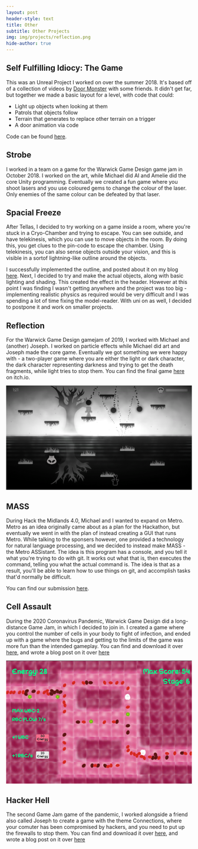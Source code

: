 ```yaml
---
layout: post
header-style: text
title: Other
subtitle: Other Projects
img: img/projects/reflection.png
hide-author: true
---
```


## Self Fulfilling Idiocy: The Game
This was an Unreal Project I worked on over the summer 2018. It's based off of a collection of videos by [Door Monster](https://www.doormonster.tv/) with some friends. It didn't get far, but together we made a basic layout for a level, with code that could:
 - Light up objects when looking at them
 - Patrols that objects follow
 - Terrain that generates to replace other terrain on a trigger
 - A door animation via code

Code can be found [here](https://github.com/Self-Fulfilling-Idiocy-The-Game/SelfFulfillingIdiocy).

## Strobe
I worked in a team on a game for the Warwick Game Design game jam in October 2018. I worked on the art, while Michael did AI and Amelie did the core Unity programming. Eventually we created a fun game where you shoot lasers and you use coloured gems to change the colour of the laser. Only enemies of the same colour can be defeated by that laser.

## Spacial Freeze
After Tellas, I decided to try working on a game inside a room, where you're stuck in a Cryo-Chamber and trying to escape. You can see outside, and have telekinesis, which you can use to move objects in the room. By doing this, you get clues to the pin-code to escape the chamber. Using telekinesis, you can also sense objects outside your vision, and this is visible in a sortof lightning-like outline around the objects.

I successfully implemented the outline, and posted about it on my blog [here](https://black-photon.github.io/programming/wibbly/). Next, I decided to try and make the actual objects, along with basic lighting and shading. This created the effect in the header. However at this point I was finding I wasn't getting anywhere and the project was too big - implementing realistic physics as required would be very difficult and I was spending a lot of time fixing the model-reader. With uni on as well, I decided to postpone it and work on smaller projects.

## Reflection
For the Warwick Game Design gamejam of 2019, I worked with Michael and (another) Joseph. I worked on particle effects while Michael did art and Joseph made the core game. Eventually we got something we were happy with - a two-player game where you are either the light or dark character, the dark character representing darkness and trying to get the death fragments, while light tries to stop them. You can find the final game [here](https://joseph28.itch.io/reflection) on itch.io.

![alt text](/img/in-post/reflection.png "A screenshot of the game")

## MASS
During Hack the Midlands 4.0, Michael and I wanted to expand on Metro. Metro as an idea originally came about as a plan for the Hackathon, but eventually we went in with the plan of instead creating a GUI that runs Metro. While talking to the sponsers however, one provided a technology for natural language processing, and we decided to instead make MASS - the Metro ASSistant. The idea is this program has a console, and you tell it what you're trying to do with git. It works out what that is, then executes the command, telling you what the actual command is. The idea is that as a result, you'll be able to learn how to use things on git, and accomplish tasks that'd normally be difficult.

You can find our submission [here](https://devpost.com/software/git-assistant).

## Cell Assault
During the 2020 Coronavirus Pandemic, Warwick Game Design did a long-distance Game Jam, in which I decided to join in. I created a game where you control the number of cells in your body to fight of infection, and ended up with a game where the bugs and getting to the limits of the game was more fun than the intended gameplay. You can find and download it over [here](https://itch.io/jam/wgd-2019-20-games/rate/604650), and wrote a blog post on it over [here](https://black-photon.github.io/programming/cell-assault/)

![alt text](/img/in-post/cells-gameplay.png "Gameplay Example")

## Hacker Hell
The second Game Jam game of the pandemic, I worked alongside a friend also called Joseph to create a game with the theme Connections, where your comuter has been compromised by hackers, and you need to put up the firewalls to stop them. You can find and download it over [here](https://itch.io/jam/wgd-2019-20-games/rate/677595), and wrote a blog post on it over [here](https://black-photon.github.io/programming/hacker-hell/)